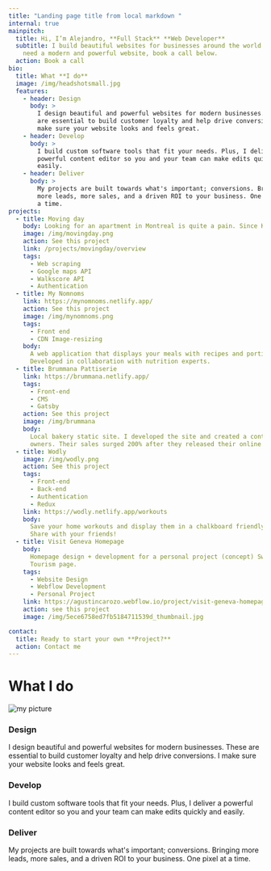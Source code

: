 ```yaml
---
title: "Landing page title from local markdown "
internal: true
mainpitch:
  title: Hi, I’m Alejandro, **Full Stack** **Web Developer**
  subtitle: I build beautiful websites for businesses around the world. If you
    need a modern and powerful website, book a call below.
  action: Book a call
bio:
  title: What **I do**
  image: /img/headshotsmall.jpg
  features:
    - header: Design
      body: >
        I design beautiful and powerful websites for modern businesses. These
        are essential to build customer loyalty and help drive conversions. I
        make sure your website looks and feels great.
    - header: Develop
      body: >
        I build custom software tools that fit your needs. Plus, I deliver a
        powerful content editor so you and your team can make edits quickly and
        easily.
    - header: Deliver
      body: >
        My projects are built towards what's important; conversions. Bringing
        more leads, more sales, and a driven ROI to your business. One pixel at
        a time.
projects:
  - title: Moving day
    body: Looking for an apartment in Montreal is quite a pain. Since Kijiji doesn't provide a public API, I made one that runs on a local server.
    image: /img/movingday.png
    action: See this project
    link: /projects/movingday/overview
    tags:
      - Web scraping
      - Google maps API
      - Walkscore API
      - Authentication
  - title: My Nomnoms
    link: https://mynomnoms.netlify.app/
    action: See this project
    image: /img/mynomnoms.png
    tags:
      - Front end
      - CDN Image-resizing
    body:
      A web application that displays your meals with recipes and portion sizes.
      Developed in collaboration with nutrition experts.
  - title: Brummana Pattiserie
    link: https://brummana.netlify.app/
    tags:
      - Front-end
      - CMS
      - Gatsby
    action: See this project
    image: /img/brummana
    body:
      Local bakery static site. I developed the site and created a content management system for the
      owners. Their sales surged 200% after they released their online store.
  - title: Wodly
    image: /img/wodly.png
    action: See this project
    tags:
      - Front-end
      - Back-end
      - Authentication
      - Redux
    link: https://wodly.netlify.app/workouts
    body:
      Save your home workouts and display them in a chalkboard friendly manner.
      Share with your friends!
  - title: Visit Geneva Homepage
    body:
      Homepage design + development for a personal project (concept) Switzerland
      Tourism page.
    tags:
      - Website Design
      - Webflow Development
      - Personal Project
    link: https://agustincarozo.webflow.io/project/visit-geneva-homepage
    action: see this project
    image: /img/5ece6758ed7fb5184711539d_thumbnail.jpg

contact:
  title: Ready to start your own **Project?**
  action: Contact me
---
```


# What I do

![my picture](/img/headshotsmall.jpg "my picture")

### Design

I design beautiful and powerful websites for modern businesses. These are essential to build customer loyalty and help drive conversions. I make sure your website looks and feels great.

### Develop

I build custom software tools that fit your needs. Plus, I deliver a powerful content editor so you and your team can make edits quickly and easily.

### Deliver

My projects are built towards what's important; conversions. Bringing more leads, more sales, and a driven ROI to your business. One pixel at a time.
